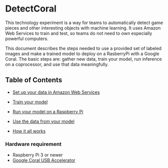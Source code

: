 # DetectCoral

This technology experiment is a way for teams to automatically detect game pieces and other interesting objects with machine learning. It uses Amazon Web Services to train and test, so teams do not need to own especially powerful computers.

This document describes the steps needed to use a provided set of labeled images and make a trained model to deploy on a RasberryPi with a Google Coral. The basic steps are: gather new data, train your model, run inference on a coprocessor, and use that data meaningfully.

## Table of Contents

- [Set up your data in Amazon Web Services](docs/gather.md)

- [Train your model](docs/training.md)

- [Run your model on a Raspberry Pi](docs/inference.md)

- [Use the data from your model](docs/using-data.md)

- [How it all works](docs/how.md)

### Hardware requirement

- Raspberry Pi 3 or newer
- [Google Coral USB Accelerator](https://coral.ai/products/accelerator/)
